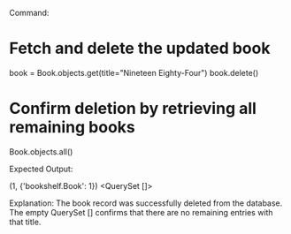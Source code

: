 Command:

# Fetch and delete the updated book
book = Book.objects.get(title="Nineteen Eighty-Four")
book.delete()

# Confirm deletion by retrieving all remaining books
Book.objects.all()


Expected Output:

(1, {'bookshelf.Book': 1})
<QuerySet []>


Explanation:
The book record was successfully deleted from the database.
The empty QuerySet [] confirms that there are no remaining entries with that title.
